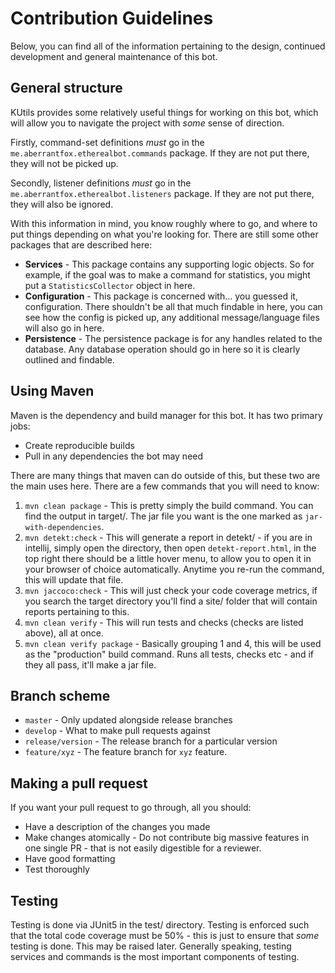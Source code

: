 # Contribution Guidelines
Below, you can find all of the information pertaining to the design, continued 
development and general maintenance of this bot.

## General structure
KUtils provides some relatively useful things for working on this bot, which 
will allow you to navigate the project with *some* sense of direction. 

Firstly, command-set definitions *must* go in the 
`me.aberrantfox.etherealbot.commands` package. If they are not put there,
they will not be picked up. 

Secondly, listener definitions *must* go in the 
`me.aberrantfox.etherealbot.listeners` package. If they are not put there,
they will also be ignored.

With this information in mind, you know roughly where to go, and where to put
things depending on what you're looking for. There are still some other packages
that are described here:

 - **Services** - This package contains any supporting logic objects. So for 
                  example, if the goal was to make a command for statistics,
                  you might put a `StatisticsCollector` object in here. 
 - **Configuration** - This package is concerned with... you guessed it,
                       configuration. There shouldn't be all that much
                       findable in here, you can see how the config is
                       picked up, any additional message/language files
                       will also go in here.
 - **Persistence** - The persistence package is for any handles related
                     to the database. Any database operation should go
                     in here so it is clearly outlined and findable.
                     
                     
## Using Maven
Maven is the dependency and build manager for this bot. It has two primary jobs:
 - Create reproducible builds
 - Pull in any dependencies the bot may need
 
There are many things that maven can do outside of this, but these two are the
main uses here. There are a few commands that you will need to know:

1. `mvn clean package` - This is pretty simply the build command. You can
                         find the output in target/. The jar file you want
                         is the one marked as `jar-with-dependencies`. 
2. `mvn detekt:check`  - This will generate a report in detekt/ - if you are in
                         intellij, simply open the directory, then open
                         `detekt-report.html`, in the top right there should
                         be a little hover menu, to allow you to open it in your
                         browser of choice automatically. Anytime you re-run 
                         the command, this will update that file.
3. `mvn jaccoco:check` - This will just check your code coverage metrics,
                         if you search the target directory you'll find a 
                         site/ folder that will contain reports pertaining
                         to this.
4. `mvn clean verify` -  This will run tests and checks (checks are listed above),
                         all at once. 
5. `mvn clean verify package` - Basically grouping 1 and 4, this will be used
                                as the "production" build command. Runs 
                                all tests, checks etc - and if they all pass,
                                it'll make a jar file.

## Branch scheme
 - `master` - Only updated alongside release branches 
 - `develop` - What to make pull requests against
 - `release/version` - The release branch for a particular version
 - `feature/xyz` - The feature branch for `xyz` feature. 


## Making a pull request
If you want your pull request to go through, all you should:
 - Have a description of the changes you made
 - Make changes atomically - Do not contribute big massive features in one
   single PR - that is not easily digestible for a reviewer. 
 - Have good formatting
 - Test thoroughly


## Testing
Testing is done via JUnit5 in the test/ directory. Testing is enforced such
that the total code coverage must be 50% - this is just to ensure that 
*some* testing is done. This may be raised later. Generally speaking,
testing services and commands is the most important components of testing.
